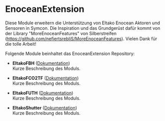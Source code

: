 # EnoceanExtension

Diese Module erweitern die Unterstützung von Eltako Enocean Aktoren und Sensoren in Symcon. Die Inspiration und das Grundgerüst dafür kommt von der Library "MoreEnoceanFeatures" von Silberstreifen (https://github.com/nefiertsrebliS/MoreEnoceanFeatures). Vielen Dank für die tolle Arbeit!


Folgende Module beinhaltet das EnoceanExtension Repository:


- __EltakoFBH__ ([Dokumentation](EltakoFBH))  
	Kurze Beschreibung des Moduls.

- __EltakoFCO2TF__ ([Dokumentation](EltakoFCO2TF))  
	Kurze Beschreibung des Moduls.

- __EltakoFUTH__ ([Dokumentation](EltakoFUTH))  
	Kurze Beschreibung des Moduls.

- __EltakoShutter__ ([Dokumentation](EltakoShutter))  
	Kurze Beschreibung des Moduls.
